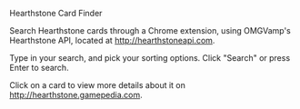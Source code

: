 Hearthstone Card Finder

Search Hearthstone cards through a Chrome extension, using OMGVamp's Hearthstone API, located at http://hearthstoneapi.com.

Type in your search, and pick your sorting options. Click "Search" or press Enter to search.

Click on a card to view more details about it on http://hearthstone.gamepedia.com.